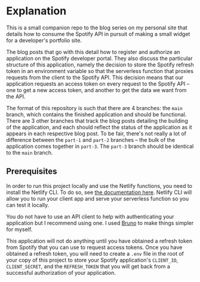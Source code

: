 # Explanation

This is a small companion repo to the blog series on my personal site that details how to consume the Spotify API in pursuit of making a small widget for a developer's portfolio site.

The blog posts that go with this detail how to register and authorize an application on the Spotify developer portal. They also discuss the particular structure of this application, namely the decision to store the Spotify refresh token in an environment variable so that the serverless function that proxies requests from the client to the Spotify API. This decision means that our application requests an access token on every request to the Spotify API – one to get a new access token, and another to get the data we want from the API.

The format of this repository is such that there are 4 branches: the `main` branch, which contains the finished application and should be functional. There are 3 other branches that track the blog posts detailing the building of the application, and each should reflect the status of the application as it appears in each respective blog post. To be fair, there's not really a lot of difference between the `part-1` and `part-2` branches – the bulk of the application comes together in `part-3`. The `part-3` branch should be identical to the `main` branch.

## Prerequisites

In order to run this project locally and use the Netlify functions, you need to install the Netlify CLI. To do so, see [the documentation here](https://docs.netlify.com/api-and-cli-guides/cli-guides/get-started-with-cli/). Netlify CLI will allow you to run your client app and serve your serverless function so you can test it locally.

You do not have to use an API client to help with authenticating your application but I recommend using one. I used [Bruno](https://www.usebruno.com/downloads) to make things simpler for myself.

This application will not do anything until you have obtained a refresh token from Spotify that you can use to request access tokens. Once you have obtained a refresh token, you will need to create a `.env` file in the root of your copy of this project to store your Spotify application's `CLIENT_ID`, `CLIENT_SECRET`, and the `REFRESH_TOKEN` that you will get back from a successful authorization of your application.
